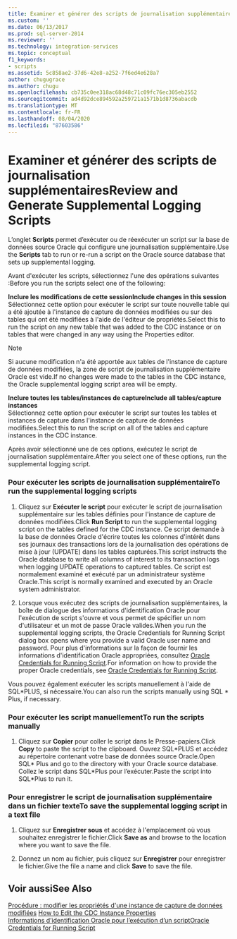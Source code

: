 ```yaml
---
title: Examiner et générer des scripts de journalisation supplémentaires | Microsoft Docs
ms.custom: ''
ms.date: 06/13/2017
ms.prod: sql-server-2014
ms.reviewer: ''
ms.technology: integration-services
ms.topic: conceptual
f1_keywords:
- scripts
ms.assetid: 5c858ae2-37d6-42e8-a252-7f6ed4e628a7
author: chugugrace
ms.author: chugu
ms.openlocfilehash: cb735c0ee318ac68d48c71c09fc76ec305eb2552
ms.sourcegitcommit: ad4d92dce894592a259721a1571b1d8736abacdb
ms.translationtype: MT
ms.contentlocale: fr-FR
ms.lasthandoff: 08/04/2020
ms.locfileid: "87603586"
---
```

# <a name="review-and-generate-supplemental-logging-scripts"></a><span data-ttu-id="e0ed3-102">Examiner et générer des scripts de journalisation supplémentaires</span><span class="sxs-lookup"><span data-stu-id="e0ed3-102">Review and Generate Supplemental Logging Scripts</span></span>
  <span data-ttu-id="e0ed3-103">L’onglet **Scripts** permet d’exécuter ou de réexécuter un script sur la base de données source Oracle qui configure une journalisation supplémentaire.</span><span class="sxs-lookup"><span data-stu-id="e0ed3-103">Use the **Scripts** tab to run or re-run a script on the Oracle source database that sets up supplemental logging.</span></span>  
  
 <span data-ttu-id="e0ed3-104">Avant d'exécuter les scripts, sélectionnez l'une des opérations suivantes :</span><span class="sxs-lookup"><span data-stu-id="e0ed3-104">Before you run the scripts select one of the following:</span></span>  
  
 <span data-ttu-id="e0ed3-105">**Inclure les modifications de cette session**</span><span class="sxs-lookup"><span data-stu-id="e0ed3-105">**Include changes in this session**</span></span>  
 <span data-ttu-id="e0ed3-106">Sélectionnez cette option pour exécuter le script sur toute nouvelle table qui a été ajoutée à l'instance de capture de données modifiées ou sur des tables qui ont été modifiées à l'aide de l'éditeur de propriétés.</span><span class="sxs-lookup"><span data-stu-id="e0ed3-106">Select this to run the script on any new table that was added to the CDC instance or on tables that were changed in any way using the Properties editor.</span></span>  
  
> [!NOTE]  
>  <span data-ttu-id="e0ed3-107">Si aucune modification n'a été apportée aux tables de l'instance de capture de données modifiées, la zone de script de journalisation supplémentaire Oracle est vide.</span><span class="sxs-lookup"><span data-stu-id="e0ed3-107">If no changes were made to the tables in the CDC instance, the Oracle supplemental logging script area will be empty.</span></span>  
  
 <span data-ttu-id="e0ed3-108">**Inclure toutes les tables/instances de capture**</span><span class="sxs-lookup"><span data-stu-id="e0ed3-108">**Include all tables/capture instances**</span></span>  
 <span data-ttu-id="e0ed3-109">Sélectionnez cette option pour exécuter le script sur toutes les tables et instances de capture dans l'instance de capture de données modifiées.</span><span class="sxs-lookup"><span data-stu-id="e0ed3-109">Select this to run the script on all of the tables and capture instances in the CDC instance.</span></span>  
  
 <span data-ttu-id="e0ed3-110">Après avoir sélectionné une de ces options, exécutez le script de journalisation supplémentaire.</span><span class="sxs-lookup"><span data-stu-id="e0ed3-110">After you select one of these options, run the supplemental logging script.</span></span>  
  
### <a name="to-run-the-supplemental-logging-scripts"></a><span data-ttu-id="e0ed3-111">Pour exécuter les scripts de journalisation supplémentaire</span><span class="sxs-lookup"><span data-stu-id="e0ed3-111">To run the supplemental logging scripts</span></span>  
  
1.  <span data-ttu-id="e0ed3-112">Cliquez sur **Exécuter le script** pour exécuter le script de journalisation supplémentaire sur les tables définies pour l'instance de capture de données modifiées.</span><span class="sxs-lookup"><span data-stu-id="e0ed3-112">Click **Run Script** to run the supplemental logging script on the tables defined for the CDC instance.</span></span> <span data-ttu-id="e0ed3-113">Ce script demande à la base de données Oracle d'écrire toutes les colonnes d'intérêt dans ses journaux des transactions lors de la journalisation des opérations de mise à jour (UPDATE) dans les tables capturées.</span><span class="sxs-lookup"><span data-stu-id="e0ed3-113">This script instructs the Oracle database to write all columns of interest to its transaction logs when logging UPDATE operations to captured tables.</span></span> <span data-ttu-id="e0ed3-114">Ce script est normalement examiné et exécuté par un administrateur système Oracle.</span><span class="sxs-lookup"><span data-stu-id="e0ed3-114">This script is normally examined and executed by an Oracle system administrator.</span></span>  
  
2.  <span data-ttu-id="e0ed3-115">Lorsque vous exécutez des scripts de journalisation supplémentaires, la boîte de dialogue des informations d'identification Oracle pour l'exécution de script s'ouvre et vous permet de spécifier un nom d'utilisateur et un mot de passe Oracle valides.</span><span class="sxs-lookup"><span data-stu-id="e0ed3-115">When you run the supplemental logging scripts, the Oracle Credentials for Running Script dialog box opens where you provide a valid Oracle user name and password.</span></span> <span data-ttu-id="e0ed3-116">Pour plus d'informations sur la façon de fournir les informations d'identification Oracle appropriées, consultez [Oracle Credentials for Running Script](oracle-credentials-for-running-script.md).</span><span class="sxs-lookup"><span data-stu-id="e0ed3-116">For information on how to provide the proper Oracle credentials, see [Oracle Credentials for Running Script](oracle-credentials-for-running-script.md).</span></span>  
  
 <span data-ttu-id="e0ed3-117">Vous pouvez également exécuter les scripts manuellement à l'aide de SQL\*PLUS, si nécessaire.</span><span class="sxs-lookup"><span data-stu-id="e0ed3-117">You can also run the scripts manually using SQL \* Plus, if necessary.</span></span>  
  
### <a name="to-run-the-scripts-manually"></a><span data-ttu-id="e0ed3-118">Pour exécuter les script manuellement</span><span class="sxs-lookup"><span data-stu-id="e0ed3-118">To run the scripts manually</span></span>  
  
1.  <span data-ttu-id="e0ed3-119">Cliquez sur **Copier** pour coller le script dans le Presse-papiers.</span><span class="sxs-lookup"><span data-stu-id="e0ed3-119">Click **Copy** to paste the script to the clipboard.</span></span> <span data-ttu-id="e0ed3-120">Ouvrez SQL\*PLUS et accédez au répertoire contenant votre base de données source Oracle.</span><span class="sxs-lookup"><span data-stu-id="e0ed3-120">Open SQL\* Plus and go to the directory with your Oracle source database.</span></span> <span data-ttu-id="e0ed3-121">Collez le script dans SQL\*Plus pour l’exécuter.</span><span class="sxs-lookup"><span data-stu-id="e0ed3-121">Paste the script into SQL\*Plus to run it.</span></span>  
  
### <a name="to-save-the-supplemental-logging-script-in-a-text-file"></a><span data-ttu-id="e0ed3-122">Pour enregistrer le script de journalisation supplémentaire dans un fichier texte</span><span class="sxs-lookup"><span data-stu-id="e0ed3-122">To save the supplemental logging script in a text file</span></span>  
  
1.  <span data-ttu-id="e0ed3-123">Cliquez sur **Enregistrer sous** et accédez à l'emplacement où vous souhaitez enregistrer le fichier.</span><span class="sxs-lookup"><span data-stu-id="e0ed3-123">Click **Save as** and browse to the location where you want to save the file.</span></span>  
  
2.  <span data-ttu-id="e0ed3-124">Donnez un nom au fichier, puis cliquez sur **Enregistrer** pour enregistrer le fichier.</span><span class="sxs-lookup"><span data-stu-id="e0ed3-124">Give the file a name and click **Save** to save the file.</span></span>  
  
## <a name="see-also"></a><span data-ttu-id="e0ed3-125">Voir aussi</span><span class="sxs-lookup"><span data-stu-id="e0ed3-125">See Also</span></span>  
 <span data-ttu-id="e0ed3-126">[Procédure : modifier les propriétés d'une instance de capture de données modifiées](how-to-edit-the-cdc-instance-properties.md) </span><span class="sxs-lookup"><span data-stu-id="e0ed3-126">[How to Edit the CDC Instance Properties](how-to-edit-the-cdc-instance-properties.md) </span></span>  
 [<span data-ttu-id="e0ed3-127">Informations d’identification Oracle pour l’exécution d’un script</span><span class="sxs-lookup"><span data-stu-id="e0ed3-127">Oracle Credentials for Running Script</span></span>](oracle-credentials-for-running-script.md)  
  
  
